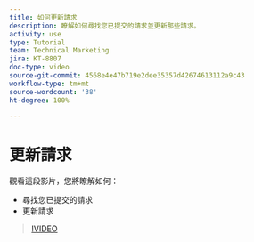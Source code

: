```yaml
---
title: 如何更新請求
description: 瞭解如何尋找您已提交的請求並更新那些請求。
activity: use
type: Tutorial
team: Technical Marketing
jira: KT-8807
doc-type: video
source-git-commit: 4568e4e47b719e2dee35357d42674613112a9c43
workflow-type: tm+mt
source-wordcount: '38'
ht-degree: 100%

---
```


# 更新請求

觀看這段影片，您將瞭解如何：

* 尋找您已提交的請求
* 更新請求

>[!VIDEO](https://video.tv.adobe.com/v/336091/?quality=12&learn=on&enablevpops)

<!--
Guide
Update a work request
-->